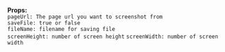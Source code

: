 **Props:**  
`pageUrl: The page url you want to screenshot from`  
`saveFile: true or false`  
`fileName: filename for saving file`  
`screenHeight: number of screen height` `screenWidth: number of screen width`
